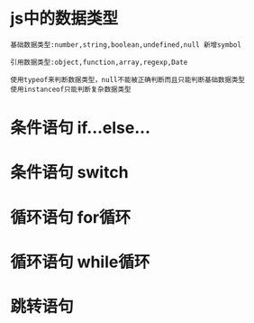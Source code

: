 # js中的数据类型
    基础数据类型:number,string,boolean,undefined,null 新增symbol

    引用数据类型:object,function,array,regexp,Date

    使用typeof来判断数据类型，null不能被正确判断而且只能判断基础数据类型
    使用instanceof只能判断复杂数据类型

# 条件语句 if...else...

# 条件语句 switch

# 循环语句 for循环

# 循环语句 while循环

# 跳转语句 
